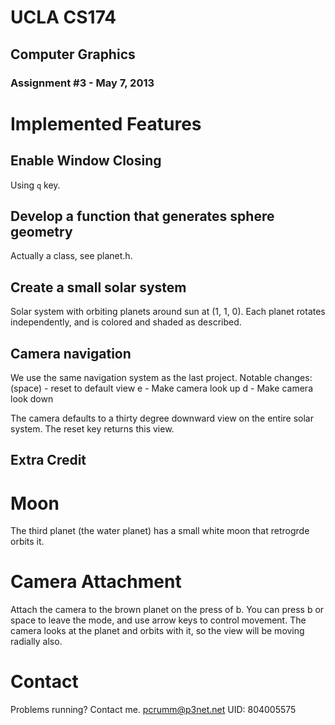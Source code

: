 # UCLA CS174
## Computer Graphics
### Assignment #3 - May 7, 2013

# Implemented Features
## Enable Window Closing
Using `q` key.

## Develop a function that generates sphere geometry
Actually a class, see planet.h.

## Create a small solar system
Solar system with orbiting planets around sun at (1, 1, 0). Each planet
rotates independently, and is colored and shaded as described.

## Camera navigation
We use the same navigation system as the last project. Notable changes:
(space) - reset to default view
e - Make camera look up
d - Make camera look down

The camera defaults to a thirty degree downward view on the entire solar system.
The reset key returns this view.

## Extra Credit
# Moon
The third planet (the water planet) has a small white moon that retrogrde
orbits it.

# Camera Attachment
Attach the camera to the brown planet on the press of b. You can press b or space
to leave the mode, and use arrow keys to control movement. The camera looks at the
planet and orbits with it, so the view will be moving radially also.

# Contact
Problems running? Contact me. pcrumm@p3net.net
UID: 804005575